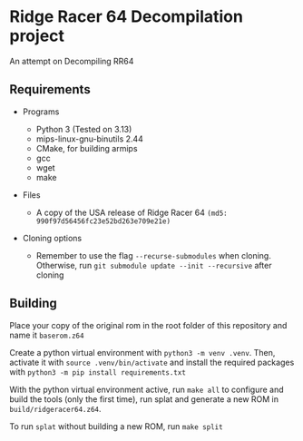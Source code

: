 # Ridge Racer 64 Decompilation project
An attempt on Decompiling RR64

## Requirements
- Programs
    - Python 3 (Tested on 3.13)
    - mips-linux-gnu-binutils 2.44
    - CMake, for building armips
    - gcc
    - wget
    - make
- Files
    - A copy of the USA release of Ridge Racer 64 ``(md5: 990f97d56456fc23e52bd263e709e21e)``

- Cloning options
    - Remember to use the flag ``--recurse-submodules`` when cloning. Otherwise, run ``git submodule update --init --recursive`` after cloning

## Building
Place your copy of the original rom in the root folder of this repository and name it ``baserom.z64``

Create a python virtual environment with ``python3 -m venv .venv``. Then, activate it with ``source .venv/bin/activate`` and install the required packages with ``python3 -m pip install requirements.txt``

With the python virtual environment active, run ``make all`` to configure and build the tools (only the first time), run splat and generate a new ROM in ``build/ridgeracer64.z64``.

To run `splat` without building a new ROM, run `make split`